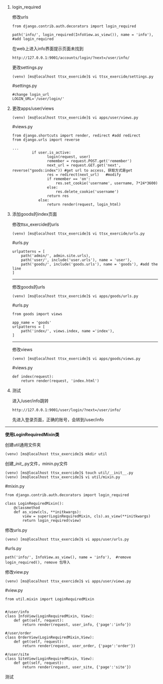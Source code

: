 1. login_required

   修改urls

   ```
   from django.contrib.auth.decorators import login_required
   
   path('info/', login_required(InfoView.as_view()), name = 'info'),  #add login_required
   ```

   在web上进入info界面提示页面未找到

   ```
   http://127.0.0.1:9001/accounts/login/?next=/user/info/
   ```

   更改settings.py

   ```
   (venv) [ms@localhost ttsx_exercide]$ vi ttsx_exercide/settings.py
   ```

   #settings.py

   ```
   #change login_url
   LOGIN_URL='/user/login/'
   ```

2. 更改apps/user/views

   ```
   (venv) [ms@localhost ttsx_exercide]$ vi apps/user/views.py 
   ```

   #views.py

   ```
   from django.shortcuts import render, redirect #add redirect
   from django.urls import reverse
   
   ...
   			if user.is_active:
                   login(request, user)
                   remember = request.POST.get('remember') 
                   next_url = request.GET.get('next', reverse("goods:index")) #get url to access, 获取方式是get
                   res = redirect(next_url)   #modify
                   if remember == 'on':
                       res.set_cookie('username', username, 7*24*3600)
                   else:
                       res.delete_cookie('username')
                   return res
               else:
                   return render(request, login_html)
   ```

3. 添加goods的index页面

   修改ttsx_exercide的urls

   ```
   (venv) [ms@localhost ttsx_exercide]$ vi ttsx_exercide/urls.py 
   ```

   #urls.py

   ```
   urlpatterns = [
       path('admin/', admin.site.urls),
       path('user/', include('user.urls'), name = 'user'),
       path('goods/', include('goods.urls'), name = 'goods'), #add the line
   ]
   ```

   <hr>

   修改goods的urls

   ```
   (venv) [ms@localhost ttsx_exercide]$ vi apps/goods/urls.py
   ```

   #urls.py

   ```
   from goods import views
   
   app_name = 'goods'
   urlpatterns = [
       path('index/', views.index, name ='index'),
   ]
   ```

   <hr>

   修改views

   ```
   (venv) [ms@localhost ttsx_exercide]$ vi apps/goods/views.py 
   ```

   #views.py

   ```
   def index(request):
       return render(request, 'index.html')
   ```

4. 测试

   进入/user/info跳转

   ```
   http://127.0.0.1:9001/user/login/?next=/user/info/
   ```

   先进入登录页面，正确的账号，会转到/user/info



<hr>

**使用LoginRequiredMixin类**

创建util通用文件夹

```
(venv) [ms@localhost ttsx_exercide]$ mkdir util
```

创建\__init__.py文件，minin.py文件

```
(venv) [ms@localhost ttsx_exercide]$ touch util/__init__.py
(venv) [ms@localhost ttsx_exercide]$ vi util/mixin.py
```

#mixin.py

```
from django.contrib.auth.decorators import login_required

class LoginRequiredMixin():
    @classmethod
    def as_view(cls, **initkwargs):
        view = super(LoginRequiredMixin, cls).as_view(**initkwargs)
        return login_required(view)
```



修改urls.py

```
(venv) [ms@localhost ttsx_exercide]$ vi apps/user/urls.py 
```

#urls.py

```
path('info/', InfoView.as_view(), name = 'info'),  #remove login_required(), remove 包导入
```



修改view.py

```
(venv) [ms@localhost ttsx_exercide]$ vi apps/user/views.py 
```

#view.py

```
from util.mixin import LoginRequiredMixin


#/user/info
class InfoView(LoginRequiredMixin, View):
    def get(self, request):
        return render(request, user_info, {'page':'info'})

#/user/order
class OrderView(LoginRequiredMixin,View):
    def get(self, request):
        return render(request, user_order, {'page':'order'})

#/user/site
class SiteView(LoginRequiredMixin, View):
    def get(self, request):
        return render(request, user_site, {'page':'site'})
```



测试